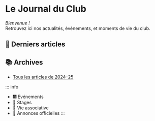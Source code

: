 # Le Journal du Club

_Bienvenue !_  
Retrouvez ici nos actualités, événements, et moments de vie du club.

## 📅 Derniers articles

<!--@include: 2025-26/index.md{7,}-->

## 📚 Archives

- [Tous les articles de 2024–25]()

::: info
- 🎆 Evénements
- 🥋 Stages
- 🧾 Vie associative
- 📢 Annonces officielles
:::